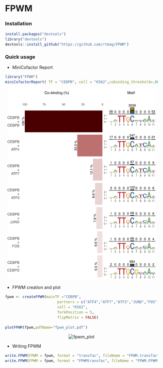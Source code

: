 # FPWM

### Installation
```r
install.packages("devtools")
library("devtools")
devtools::install_github("https://github.com/rtmag/FPWM")
```

### Quick usage
- MiniCofactor Report
```r
library("FPWM")
miniCofactorReport( TF = "CEBPB", cell = "K562",cobinding_threshold=.06)
```
<div align="center">
<a name="miniCofactorReport"/>
<img src="./inst/MM1_HSA_K562_CEBPB_cofactor_minireport.png" alt="miniCofactorReport" width="490" height="630" ></img>
</a>
</div>

- FPWM creation and plot
```r
fpwm <- createFPWM(mainTF ="CEBPB",
                        partners = c("ATF4","ATF7","ATF3","JUND","FOS","CEBPD"),
                        cell = "K562", 
                        forkPosition = 5,
                        flipMatrix = FALSE)

plotFPWM(fpwm,pdfName="fpwm_plot.pdf")
```
<div align="center">
<a name="fpwm_plot"/>
<img src="./inst/fpwm_plot.png" alt="fpwm_plot" width="370" height="630" ></img>
</a>
</div>

- Writing FPWM
```r
write.FPWM(FPWM = fpwm, format = "transfac", fileName = "FPWM.transfact" )
write.FPWM(FPWM = fpwm, format = "FPWMtransfac", fileName = "FPWM.FPWMtransfac" )
```
